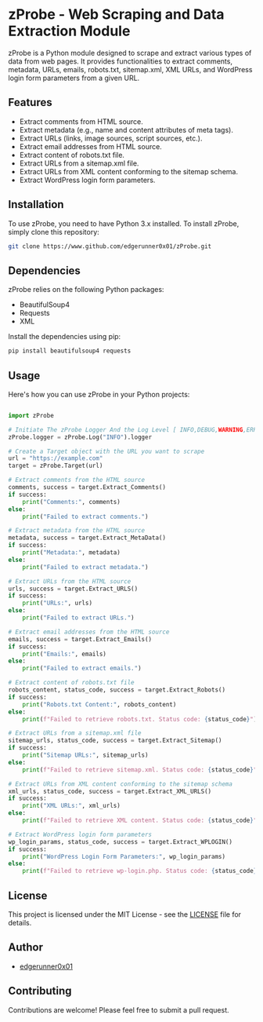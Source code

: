 # zProbe - Web Scraping and Data Extraction Module

zProbe is a Python module designed to scrape and extract various types of data from web pages. It provides functionalities to extract comments, metadata, URLs, emails, robots.txt, sitemap.xml, XML URLs, and WordPress login form parameters from a given URL.

## Features

- Extract comments from HTML source.
- Extract metadata (e.g., name and content attributes of meta tags).
- Extract URLs (links, image sources, script sources, etc.).
- Extract email addresses from HTML source.
- Extract content of robots.txt file.
- Extract URLs from a sitemap.xml file.
- Extract URLs from XML content conforming to the sitemap schema.
- Extract WordPress login form parameters.

## Installation

To use zProbe, you need to have Python 3.x installed. To install zProbe, simply clone this repository:

```bash
git clone https://www.github.com/edgerunner0x01/zProbe.git
```

## Dependencies

zProbe relies on the following Python packages:

* BeautifulSoup4
* Requests
* XML

Install the dependencies using pip:

```bash
pip install beautifulsoup4 requests
```

## Usage

Here's how you can use zProbe in your Python projects:

```python

import zProbe

# Initiate The zProbe Logger And the Log Level [ INFO,DEBUG,WARNING,ERROR,CRITICAL ]
zProbe.logger = zProbe.Log("INFO").logger

# Create a Target object with the URL you want to scrape
url = "https://example.com"
target = zProbe.Target(url)

# Extract comments from the HTML source
comments, success = target.Extract_Comments()
if success:
    print("Comments:", comments)
else:
    print("Failed to extract comments.")

# Extract metadata from the HTML source
metadata, success = target.Extract_MetaData()
if success:
    print("Metadata:", metadata)
else:
    print("Failed to extract metadata.")

# Extract URLs from the HTML source
urls, success = target.Extract_URLS()
if success:
    print("URLs:", urls)
else:
    print("Failed to extract URLs.")

# Extract email addresses from the HTML source
emails, success = target.Extract_Emails()
if success:
    print("Emails:", emails)
else:
    print("Failed to extract emails.")

# Extract content of robots.txt file
robots_content, status_code, success = target.Extract_Robots()
if success:
    print("Robots.txt Content:", robots_content)
else:
    print(f"Failed to retrieve robots.txt. Status code: {status_code}")

# Extract URLs from a sitemap.xml file
sitemap_urls, status_code, success = target.Extract_Sitemap()
if success:
    print("Sitemap URLs:", sitemap_urls)
else:
    print(f"Failed to retrieve sitemap.xml. Status code: {status_code}")

# Extract URLs from XML content conforming to the sitemap schema
xml_urls, status_code, success = target.Extract_XML_URLS()
if success:
    print("XML URLs:", xml_urls)
else:
    print(f"Failed to retrieve XML content. Status code: {status_code}")

# Extract WordPress login form parameters
wp_login_params, status_code, success = target.Extract_WPLOGIN()
if success:
    print("WordPress Login Form Parameters:", wp_login_params)
else:
    print(f"Failed to retrieve wp-login.php. Status code: {status_code}")
```

## License

This project is licensed under the MIT License - see the [LICENSE](https://opensource.org/licenses/MIT) file for details.

## Author

- [edgerunner0x01](https://www.github.com/edgerunner0x01)

## Contributing

Contributions are welcome! Please feel free to submit a pull request.
